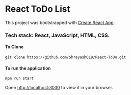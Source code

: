 # React ToDo List

This project was bootstrapped with [Create React App](https://github.com/facebook/create-react-app).

### Tech stack: React, JavaScript, HTML, CSS.

#### To Clone

`git clone https://github.com/Shreyash019/React-ToDo.git`

#### To run the application

`npm run start`

Open [http://localhost:3000](http://localhost:3000) to view it in your browser.

